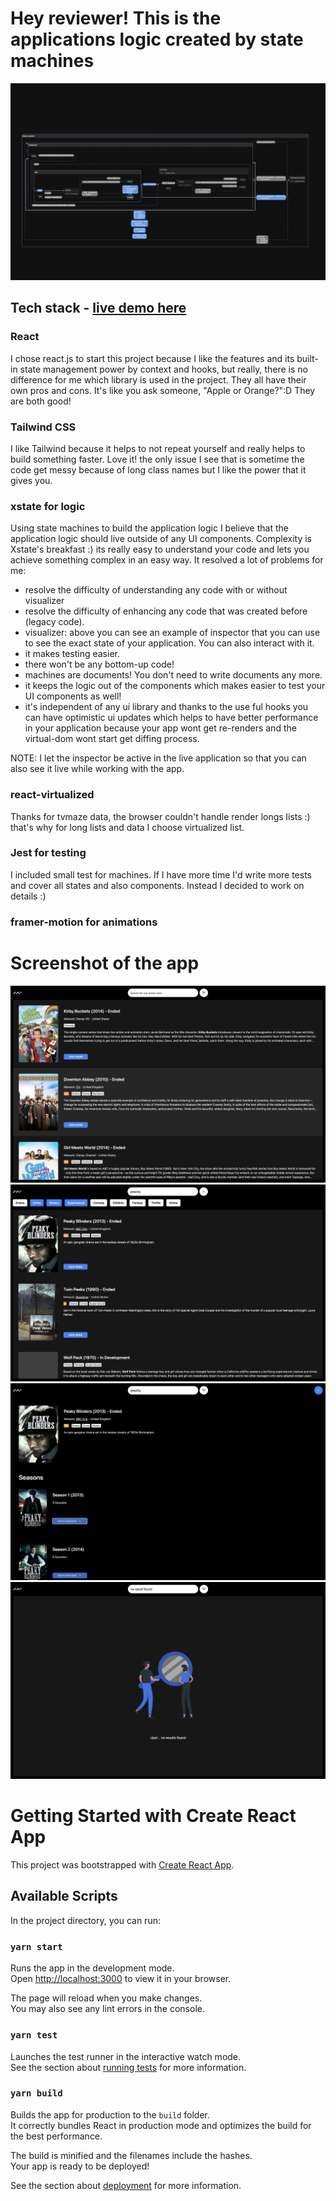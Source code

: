 # Hey reviewer! This is the applications logic created by state machines

![app-logic-overview](./public/app-logic-overview.gif?raw=true)

## Tech stack - [live demo here](https://glittery-bonbon-7e37d8.netlify.app/)

### React

I chose react.js to start this project because I like the features and its built-in state management power by context and hooks, but really, there is no difference for me which library is used in the project. They all have their own pros and cons. It's like you ask someone, "Apple or Orange?":D They are both good!

### Tailwind CSS

I like Tailwind because it helps to not repeat yourself and really helps to build something faster. Love it! the only issue I see that is sometime the code get messy because of long class names but I like the power that it gives you.

### xstate for logic

Using state machines to build the application logic I believe that the application logic should live outside of any UI components. Complexity is Xstate's breakfast :) its really easy to understand your code and lets you achieve something complex in an easy way. It resolved a lot of problems for me:

- resolve the difficulty of understanding any code with or without visualizer
- resolve the difficulty of enhancing any code that was created before (legacy code).
- visualizer: above you can see an example of inspector that you can use to see the exact state of your application. You can also interact with it.
- it makes testing easier.
- there won't be any bottom-up code!
- machines are documents! You don't need to write documents any more.
- it keeps the logic out of the components which makes easier to test your UI components as well!
- it's independent of any ui library and thanks to the use ful hooks you can have optimistic ui updates which helps to have better performance in your application because your app wont get re-renders and the virtual-dom wont start get diffing process.

NOTE: I let the inspector be active in the live application so that you can also see it live while working with the app.

### react-virtualized

Thanks for tvmaze data, the browser couldn't handle render longs lists :) that's why for long lists and data I choose virtualized list.

### Jest for testing

I included small test for machines. If I have more time I'd write more tests and cover all states and also components. Instead I decided to work on details :)

### framer-motion for animations

# Screenshot of the app

![app-screenshot](./public/screenshot.png?raw=true)
![app-screenshot](./public/filter.png?raw=true)
![app-screenshot](./public/show-detail.png?raw=true)
![app-screenshot](./public/no-result-found.png?raw=true)

# Getting Started with Create React App

This project was bootstrapped with [Create React App](https://github.com/facebook/create-react-app).

## Available Scripts

In the project directory, you can run:

### `yarn start`

Runs the app in the development mode.\
Open [http://localhost:3000](http://localhost:3000) to view it in your browser.

The page will reload when you make changes.\
You may also see any lint errors in the console.

### `yarn test`

Launches the test runner in the interactive watch mode.\
See the section about [running tests](https://facebook.github.io/create-react-app/docs/running-tests) for more information.

### `yarn build`

Builds the app for production to the `build` folder.\
It correctly bundles React in production mode and optimizes the build for the best performance.

The build is minified and the filenames include the hashes.\
Your app is ready to be deployed!

See the section about [deployment](https://facebook.github.io/create-react-app/docs/deployment) for more information.
